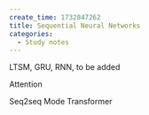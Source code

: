 ```yaml
---
create_time: 1732847262
title: Sequential Neural Networks
categories:
  - Study notes
---
```


LTSM, GRU, RNN, to be added

Attention

Seq2seq Mode Transformer
